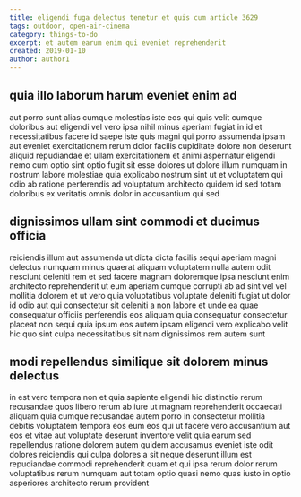```yaml
---
title: eligendi fuga delectus tenetur et quis cum article 3629
tags: outdoor, open-air-cinema
category: things-to-do
excerpt: et autem earum enim qui eveniet reprehenderit
created: 2019-01-10
author: author1
---
```


## quia illo laborum harum eveniet enim ad

aut porro sunt alias cumque molestias iste eos qui quis velit cumque doloribus aut eligendi vel vero ipsa nihil minus aperiam fugiat in id et necessitatibus facere id saepe iste quis magni qui porro assumenda ipsam aut eveniet exercitationem rerum dolor facilis cupiditate dolore non deserunt aliquid repudiandae et ullam exercitationem et animi aspernatur eligendi nemo cum optio sint optio fugit sit esse dolores ut dolore illum numquam in nostrum labore molestiae quia explicabo nostrum sint ut et voluptatem qui odio ab ratione perferendis ad voluptatum architecto quidem id sed totam doloribus ex veritatis omnis dolor in accusantium qui sed

## dignissimos ullam sint commodi et ducimus officia

reiciendis illum aut assumenda ut dicta dicta facilis sequi aperiam magni delectus numquam minus quaerat aliquam voluptatem nulla autem odit nesciunt deleniti rem et sed facere magnam doloremque ipsa nesciunt enim architecto reprehenderit ut eum aperiam cumque corrupti ab ad sint vel vel mollitia dolorem et ut vero quia voluptatibus voluptate deleniti fugiat ut dolor id odio aut qui consectetur sit deleniti a non labore et unde ea quae consequatur officiis perferendis eos aliquam quia consequatur consectetur placeat non sequi quia ipsum eos autem ipsam eligendi vero explicabo velit hic quo sint culpa necessitatibus sit nam dignissimos rem autem sunt

## modi repellendus similique sit dolorem minus delectus

in est vero tempora non et quia sapiente eligendi hic distinctio rerum recusandae quos libero rerum ab iure ut magnam reprehenderit occaecati aliquam quia cumque recusandae autem porro in consectetur mollitia debitis voluptatem tempora eos eum eos qui ut facere vero accusantium aut eos et vitae aut voluptate deserunt inventore velit quia earum sed repellendus ratione dolorem autem quidem accusamus eveniet iste odit dolores reiciendis qui culpa dolores a sit neque deserunt illum est repudiandae commodi reprehenderit quam et qui ipsa rerum dolor rerum voluptatibus rerum numquam aut totam optio quasi nemo quas iusto in optio asperiores architecto rerum provident
